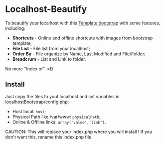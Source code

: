 Localhost-Beautify
==================

To beautify your localhost with this [Template bootstrap](http://getbootstrap.com/) with some features, including:
* **Shortcuts** - Online and offline shortcuts with images from bootstrap template;
* **File List** - File list from your localhost;
* **Order By** - File organize by Name, Last Modified and File/Folder;
* **Breadcrum** - List and Link to folder.

No more "Index of". =D

## Install
Just copy the files to yout localhost and set variables in localhostBootstrap/config.php:

* Host local: `host`;
* Physical Path like /var/www: `physicalPath`;
* Online & Offline links: `array('value','link')`.

CAUTION: This will replace your index.php where you will install !
If you don't want this, rename this index.php file.
